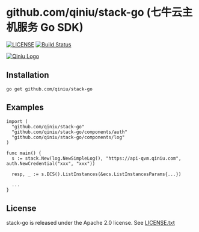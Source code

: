 # github.com/qiniu/stack-go (七牛云主机服务 Go SDK)

[![LICENSE](https://img.shields.io/badge/License-Apache%202.0-blue.svg)](https://github.com/qiniu/stack-go/blob/master/LICENSE)
[![Build Status](https://travis-ci.org/qiniu/stack-go.svg?branch=master)](https://travis-ci.org/qiniu/stack-go)

[![Qiniu Logo](http://open.qiniudn.com/logo.png)](http://qiniu.com/)

## Installation

```
go get github.com/qiniu/stack-go
```

## Examples

```golang
import (
  "github.com/qiniu/stack-go"
  "github.com/qiniu/stack-go/components/auth"
  "github.com/qiniu/stack-go/components/log"
)

func main() {
  s := stack.New(log.NewSimpleLog(), "https://api-qvm.qiniu.com", auth.NewCredential("xxx", "xxx"))

  resp, _ := s.ECS().ListInstances(&ecs.ListInstancesParams{...})

  ...
}
```

## License

stack-go is released under the Apache 2.0 license. See [LICENSE.txt](https://github.com/qiniu/stack-go/blob/master/LICENSE)
